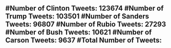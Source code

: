 #Number of Clinton Tweets: 123674
#Number of Trump Tweets: 103501
#Number of Sanders Tweets: 96807
#Number of Rubio Tweets: 27293
#Number of Bush Tweets: 10621
#Number of Carson Tweets: 9637
#Total Number of Tweets:  
---
